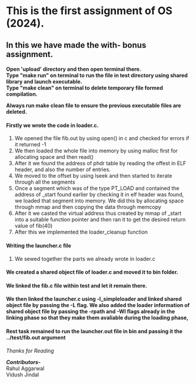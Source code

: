 <h1>This is the first assignment of OS (2024).</h1>

<h2>In this we have made the with- bonus assignment.</h2>

<h4>Open 'upload' directory and then open terminal there. <br/>
Type "make run" on terminal to run the file in test directory using shared library and launch executable.<br/>
Type "make clean" on terminal to delete temporary file formed compilation.<br/>

Always run make clean file to ensure the previous executable files are  deleted. 
</h4>

<h4>Firstly we wrote the code in loader.c. </h4>
<ol>
<li>
  We opened the file fib.out by using open() in c and checked for errors if it returned -1
</li>

<li>
    We then loaded the whole file into memory by using malloc first for allocating space and then read()
</li>

<li>
  After it we found the address of phdr table by reading the offest in ELF header, and also the number of entries.
</li>

<li>
  We moved to the offset by using lseek and then started to iterate through all the segments
</li>
<li>
  Once a segment which was of the type PT_LOAD and contained the address of _start found earlier by checking it in elf header was found, we loaded that segment into memory. We did this by allocating space through mmap and then copying the data through memcopy
  
</li>

<li>
  After it we casted the virtual address thus created by mmap of _start into a suitable function pointer and then ran it to get the desired return value of fib(40)
</li>

<li>
  After this we implemented the loader_cleanup function
</li>
  
</ol>

<h4>Writing the launcher.c file</h4>
<ol>
  <li>
    We sewed together the parts we already wrote in loader.c
  </li>
</ol>

<h4>We created a shared object file of loader.c and moved it to bin folder.</h4>
<h4> We linked the fib.c file within test and let it remain there.</h4>
<h4> We then linked the launcher.c using -l_simpleloader and linked shared object file by passing the -L flag. We also added the loader information of shared object file by passing the -rpath and -Wl flags already in the linking phase so that they make them avaliable during the loading phase, </h4>

<h4> Rest task remained to run the launcher.out file in bin and passing it the ../test/fib.out argument</h4>


<p><i> Thanks for Reading</i></p>
<i><b>Contributors-</b></i><br>
Rahul Aggarwal<br>
Vidush Jindal


